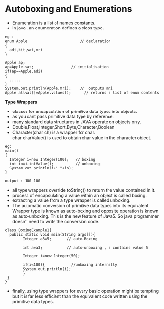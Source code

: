 # Autoboxing and Enumerations
  
* Enumeration is a list of names constants.  
* in java , an enumeration defines a class type.  
```
eg :
enum Apple                        // declaration
{
  adi,kit,sat,mri
}

Apple ap;
ap=Apple.sat;                 // initialisation
if(ap==Apple.adi)
{
  .....
}
System.out.println(Apple.mri);    //  outputs mri
Apple allval[]=Apple.values();      // returns a list of enum contents
```
  
**Type Wrappers**
  
* classes for encapsulation of primitive data types into objects.  
* as you cant pass primitive data type by reference.  
* many standard data structures in JAVA operate on objects only.  
* Double,Float,Integer,Short,Byte,Character,Boolean  
* Character(char ch) is a wrapper for char.  
char charValue() is used to obtain char value in the character object.  
```
eg:
main()
{
  Integer i=new Integer(100);   // boxing
  int io=i.intValue();          // unboxing
  System.out.println(i+" "+io);
}

output : 100 100
```
* all type wrappers override toString() to return the value contained in it.  
* process of encapsulating a value within an object is called boxing.  
* extracting a value from a type wrapper is called unboxing.  
* The automatic conversion of primitive data types into its equivalent Wrapper type is known as auto-boxing and opposite operation is known as auto-unboxing. This is the new feature of Java5. So java programmer doesn't need to write the conversion code.  
```
class BoxingExample1{  
  public static void main(String args[]){   
        Integer a3=5;       // auto-Boxing  
        
        int a=a3;           // auto-unboxing , a contains value 5
        
        Integer i=new Integer(50);  
          
        if(i<100){            //unboxing internally  
        System.out.println(i);  
        }  
 }   
}  
```
  
* finally, using type wrappers for every basic operation might be tempting but it is far less efficient than the equivalent code written using the primitive data types.  
  
  
